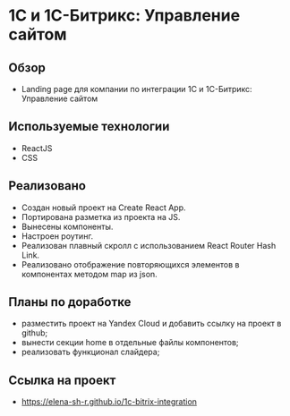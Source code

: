 # 1С и 1С-Битрикс: Управление сайтом

## Обзор
* Landing page для компании по интеграции 1С и 1С-Битрикс: Управление сайтом

## Используемые технологии
* ReactJS
* CSS

## Реализовано
* Создан новый проект на Create React App.
* Портирована разметка из проекта на JS.
* Вынесены компоненты.
* Настроен роутинг.
* Реализован плавный скролл с использованием React Router Hash Link.
* Реализовано отображение повторяющихся элементов в компонентах методом map из json.

## Планы по доработке
* разместить проект на Yandex Cloud и добавить ссылку на проект в github;
* вынести секции home в отдельные файлы компонентов;
* реализовать функционал слайдера;

## Ссылка на проект
* https://elena-sh-r.github.io/1c-bitrix-integration